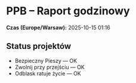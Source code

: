 # PPB – Raport godzinowy
**Czas (Europe/Warsaw):** 2025-10-15 01:16

## Status projektów
- Bezpieczny Pieszy — OK
- Zwolnij przy przejściu — OK
- Odblask ratuje życie — OK

